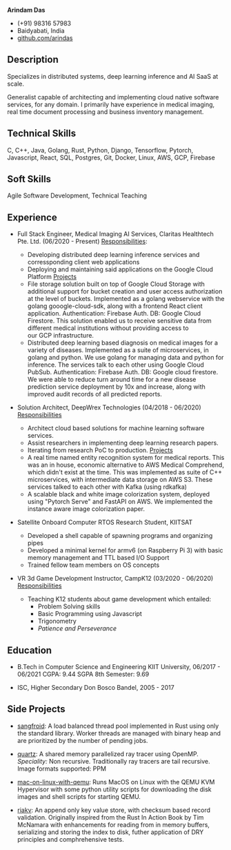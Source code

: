 **Arindam Das**
- (+91) 98316 57983
- Baidyabati, India
- [github.com/arindas](https://github.com/arindas)

## Description
Specializes in distributed systems, deep learning inference and AI SaaS at scale.

Generalist capable of architecting and implementing cloud native software services, for any domain. I primarily have 
experience in medical imaging, real time document processing and business inventory management.

## Technical Skills
C, C++, Java, Golang, Rust, Python, Django, Tensorflow, Pytorch, Javascript, React, SQL, Postgres, Git, Docker, Linux, AWS, GCP, Firebase

## Soft Skills
Agile Software Development, Technical Teaching

## Experience
- Full Stack Engineer, Medical Imaging AI Services, Claritas Healthtech Pte. Ltd. (06/2020 - Present)
  <u>Responsibilities</u>:
  - Developing distributed deep learning inference services and corressponding client web applications 
  - Deploying and maintaining said applications on the Google Cloud Platform
  <u>Projects</u>
  - File storage solution built on top of Google Cloud Storage with additional support for bucket creation and user 
  access authorization at the level of buckets. Implemented as a golang webservice with the golang gooogle-cloud-sdk,
  along with a frontend React client application. Authentication: Firebase Auth. DB: Google Cloud Firestore.
  This solution enabled us to receive sensitive data from different medical institutions without providing access to  
  our GCP infrastructure.
  - Distributed deep learning based diagnosis on medical images for a variety of diseases. Implemented as a suite of 
  microservices, in golang and python. We use golang for managing data and python for inference. The services talk 
  to each other using Google Cloud PubSub.
  Authentication: Firebase Auth. DB: Google cloud firestore.
  We were able to reduce turn around time for a new disease prediction service deployment by 10x and increase, along
  with improved audit records of all predicted reports.
  

- Solution Architect, DeepWrex Technologies (04/2018 - 06/2020)
  <u>Responsibilities</u>
  - Architect cloud based solutions for machine learning software services.
  - Assist researchers in implementing deep learning research papers.
  - Iterating from research PoC to production.
  <u>Projects</u>
  - A real time named entity recognition system for medical reports. This was an in house, economic alternative to
  AWS Medical Comprehend, which didn't exist at the time. This was implemented as suite of C++ microservices, with
  intermediate data storage on AWS S3. These services talked to each other with Kafka (using rdkafka)
  - A scalable black and white image colorization system, deployed using "Pytorch Serve" and FastAPI on AWS. We 
  implemented the instance aware image colorization paper.


- Satellite Onboard Computer RTOS Research Student, KIITSAT
  - Developed a shell capable of spawning programs and organizing pipes
  - Developed a minimal kernel for armv6 (on Raspberry Pi 3) with basic memory management and TTL based I/O Support
  - Trained fellow team members on OS concepts


- VR 3d Game Development Instructor, CampK12 (03/2020 - 06/2020)
  <u>Responsibilities</u>
  - Teaching K12 students about game development which entailed:
    - Problem Solving skills
    - Basic Programming using Javascript
    - Trigonometry
    - _Patience and Perseverance_

## Education
- B.Tech in Computer Science and Engineering 
  KIIT University, 06/2017 - 06/2021
  CGPA: 9.44
  SGPA 8th Semester: 9.69

- ISC, Higher Secondary
  Don Bosco Bandel, 2005 - 2017


## Side Projects
- [sangfroid](https://github.com/arindas/sangfroid): A load balanced thread pool implemented in Rust using only the 
  standard library. Worker threads are managed with binary heap and are prioritized by the number of pending jobs.


- [quartz](https://github.com/arindas/quartz): A shared memory parallelized ray tracer using OpenMP.
  _Speciality:_ Non recursive. Traditionally ray tracers are tail recursive. Image formats supported: PPM


- [mac-on-linux-with-qemu](https://github.com/arindas/mac-on-linux-with-qemu): Runs MacOS on Linux with the QEMU
  KVM Hypervisor with some python utility scripts for downloading the disk images and shell scripts for starting QEMU.


- [riakv](https://github.com/arindas/riakv): An append only key value store, with checksum based record validation.
  Originally inspired from the Rust In Action Book by Tim McNamara with enhancements for reading from in memory buffers,
  serializing and storing the index to disk, futher application of DRY principles and comphrehensive tests.
